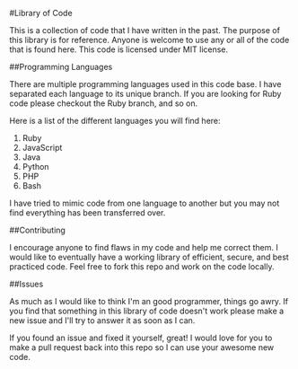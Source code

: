 #Library of Code

This is a collection of code that I have written in the past. The purpose of this library is for reference. Anyone is welcome to use any or all of the code that is found here. This code is licensed under MIT license.

##Programming Languages

There are multiple programming languages used in this code base. I have separated each language to its unique branch. If you are looking for Ruby code please checkout the Ruby branch, and so on.

Here is a list of the different languages you will find here:

1. Ruby
2. JavaScript
3. Java
4. Python
5. PHP
6. Bash

I have tried to mimic code from one language to another but you may not find everything has been transferred over.

##Contributing

I encourage anyone to find flaws in my code and help me correct them. I would like to eventually have a working library of efficient, secure, and best practiced code. Feel free to fork this repo and work on the code locally.

##Issues

As much as I would like to think I'm an good programmer, things go awry. If you find that something in this library of code doesn't work please make a new issue and I'll try to answer it as soon as I can.

If you found an issue and fixed it yourself, great! I would love for you to make a pull request back into this repo so I can use your awesome new code.